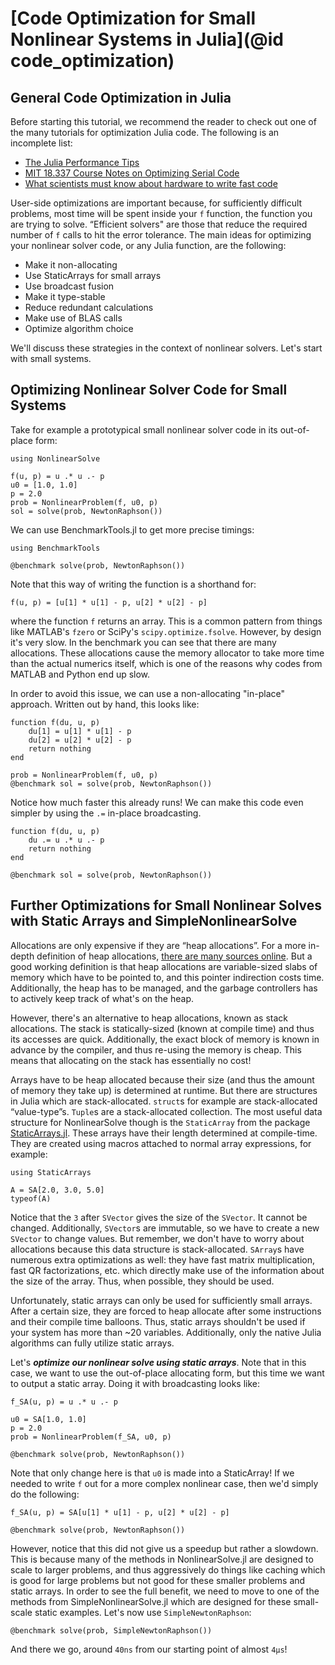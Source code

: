 # [Code Optimization for Small Nonlinear Systems in Julia](@id code_optimization)

## General Code Optimization in Julia

Before starting this tutorial, we recommend the reader to check out one of the many
tutorials for optimization Julia code. The following is an incomplete list:

  - [The Julia Performance Tips](https://docs.julialang.org/en/v1/manual/performance-tips/)
  - [MIT 18.337 Course Notes on Optimizing Serial Code](https://mitmath.github.io/18337/lecture2/optimizing)
  - [What scientists must know about hardware to write fast code](https://viralinstruction.com/posts/hardware/)

User-side optimizations are important because, for sufficiently difficult problems, most
time will be spent inside your `f` function, the function you are trying to solve.
“Efficient solvers" are those that reduce the required number of `f` calls to hit the error
tolerance. The main ideas for optimizing your nonlinear solver code, or any Julia function,
are the following:

  - Make it non-allocating
  - Use StaticArrays for small arrays
  - Use broadcast fusion
  - Make it type-stable
  - Reduce redundant calculations
  - Make use of BLAS calls
  - Optimize algorithm choice

We'll discuss these strategies in the context of nonlinear solvers. Let's start with small
systems.

## Optimizing Nonlinear Solver Code for Small Systems

Take for example a prototypical small nonlinear solver code in its out-of-place form:

```@example small_opt
using NonlinearSolve

f(u, p) = u .* u .- p
u0 = [1.0, 1.0]
p = 2.0
prob = NonlinearProblem(f, u0, p)
sol = solve(prob, NewtonRaphson())
```

We can use BenchmarkTools.jl to get more precise timings:

```@example small_opt
using BenchmarkTools

@benchmark solve(prob, NewtonRaphson())
```

Note that this way of writing the function is a shorthand for:

```@example small_opt
f(u, p) = [u[1] * u[1] - p, u[2] * u[2] - p]
```

where the function `f` returns an array. This is a common pattern from things like MATLAB's
`fzero` or SciPy's `scipy.optimize.fsolve`. However, by design it's very slow. In the
benchmark you can see that there are many allocations. These allocations cause the memory
allocator to take more time than the actual numerics itself, which is one of the reasons why
codes from MATLAB and Python end up slow.

In order to avoid this issue, we can use a non-allocating "in-place" approach. Written out
by hand, this looks like:

```@example small_opt
function f(du, u, p)
    du[1] = u[1] * u[1] - p
    du[2] = u[2] * u[2] - p
    return nothing
end

prob = NonlinearProblem(f, u0, p)
@benchmark sol = solve(prob, NewtonRaphson())
```

Notice how much faster this already runs! We can make this code even simpler by using
the `.=` in-place broadcasting.

```@example small_opt
function f(du, u, p)
    du .= u .* u .- p
    return nothing
end

@benchmark sol = solve(prob, NewtonRaphson())
```

## Further Optimizations for Small Nonlinear Solves with Static Arrays and SimpleNonlinearSolve

Allocations are only expensive if they are “heap allocations”. For a more in-depth
definition of heap allocations,
[there are many sources online](http://net-informations.com/faq/net/stack-heap.htm).
But a good working definition is that heap allocations are variable-sized slabs of memory
which have to be pointed to, and this pointer indirection costs time. Additionally, the heap
has to be managed, and the garbage controllers has to actively keep track of what's on the
heap.

However, there's an alternative to heap allocations, known as stack allocations. The stack
is statically-sized (known at compile time) and thus its accesses are quick. Additionally,
the exact block of memory is known in advance by the compiler, and thus re-using the memory
is cheap. This means that allocating on the stack has essentially no cost!

Arrays have to be heap allocated because their size (and thus the amount of memory they take
up) is determined at runtime. But there are structures in Julia which are stack-allocated.
`struct`s for example are stack-allocated “value-type”s. `Tuple`s are a stack-allocated
collection. The most useful data structure for NonlinearSolve though is the `StaticArray`
from the package [StaticArrays.jl](https://github.com/JuliaArrays/StaticArrays.jl). These
arrays have their length determined at compile-time. They are created using macros attached
to normal array expressions, for example:

```@example small_opt
using StaticArrays

A = SA[2.0, 3.0, 5.0]
typeof(A)
```

Notice that the `3` after `SVector` gives the size of the `SVector`. It cannot be changed.
Additionally, `SVector`s are immutable, so we have to create a new `SVector` to change
values. But remember, we don't have to worry about allocations because this data structure
is stack-allocated. `SArray`s have numerous extra optimizations as well: they have fast
matrix multiplication, fast QR factorizations, etc. which directly make use of the
information about the size of the array. Thus, when possible, they should be used.

Unfortunately, static arrays can only be used for sufficiently small arrays. After a certain
size, they are forced to heap allocate after some instructions and their compile time
balloons. Thus, static arrays shouldn't be used if your system has more than ~20 variables.
Additionally, only the native Julia algorithms can fully utilize static arrays.

Let's ***optimize our nonlinear solve using static arrays***. Note that in this case, we
want to use the out-of-place allocating form, but this time we want to output a static
array. Doing it with broadcasting looks like:

```@example small_opt
f_SA(u, p) = u .* u .- p

u0 = SA[1.0, 1.0]
p = 2.0
prob = NonlinearProblem(f_SA, u0, p)

@benchmark solve(prob, NewtonRaphson())
```

Note that only change here is that `u0` is made into a StaticArray! If we needed to write
`f` out for a more complex nonlinear case, then we'd simply do the following:

```@example small_opt
f_SA(u, p) = SA[u[1] * u[1] - p, u[2] * u[2] - p]

@benchmark solve(prob, NewtonRaphson())
```

However, notice that this did not give us a speedup but rather a slowdown. This is because
many of the methods in NonlinearSolve.jl are designed to scale to larger problems, and thus
aggressively do things like caching which is good for large problems but not good for these
smaller problems and static arrays. In order to see the full benefit, we need to move to one
of the methods from SimpleNonlinearSolve.jl which are designed for these small-scale static
examples. Let's now use `SimpleNewtonRaphson`:

```@example small_opt
@benchmark solve(prob, SimpleNewtonRaphson())
```

And there we go, around `40ns` from our starting point of almost `4μs`!
